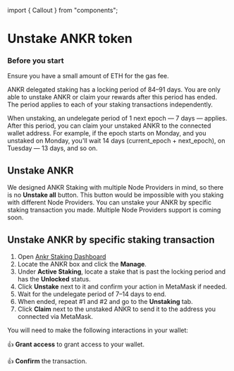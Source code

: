 import { Callout } from "components";

# Unstake ANKR token

### Before you start

<Callout>

Ensure you have a small amount of ETH for the gas fee.

ANKR delegated staking has a locking period of 84–91 days. You are only able to unstake ANKR or claim your rewards after this period has ended. The period applies to each of your staking transactions independently.

When unstaking, an undelegate period of 1 next epoch — 7 days — applies. After this period, you can claim your unstaked ANKR to the connected wallet address.
For example, if the epoch starts on Monday, and you unstaked on Monday, you'll wait 14 days (current_epoch + next_epoch), on Tuesday — 13 days, and so on.

</Callout>

## Unstake ANKR
We designed ANKR Staking with multiple Node Providers in mind, so there is no **Unstake all** button.
This button would be impossible with you staking with different Node Providers.
You can unstake your ANKR by specific staking transaction you made. 
<Callout>
Multiple Node Providers support is coming soon.
</Callout>
## Unstake ANKR by specific staking transaction
1. Open [Ankr Staking Dashboard](https://www.ankr.com/staking/dashboard/)
2. Locate the ANKR box and click the **Manage**.
3. Under **Active Staking**, locate a stake that is past the locking period and has the **Unlocked** status.
4. Click **Unstake** next to it and confirm your action in MetaMask if needed.
5. Wait for the undelegate period of 7–14 days to end.
6. When ended, repeat #1 and #2 and go to the **Unstaking** tab.
7. Click **Claim** next to the unstaked ANKR to send it to the address you connected via MetaMask.

You will need to make the following interactions in your wallet:

👍 **Grant access** to grant access to your wallet.

👍 **Confirm** the transaction.

